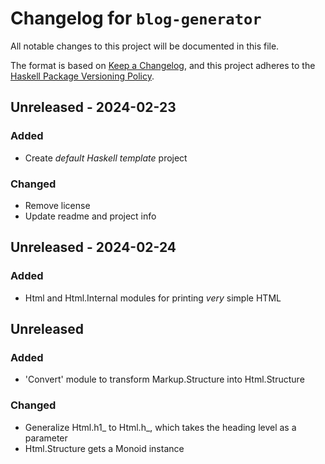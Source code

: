 # Changelog for `blog-generator`

All notable changes to this project will be documented in this file.

The format is based on [Keep a Changelog](https://keepachangelog.com/en/1.0.0/),
and this project adheres to the
[Haskell Package Versioning Policy](https://pvp.haskell.org/).

## Unreleased - 2024-02-23

### Added

- Create *default Haskell template* project

### Changed

- Remove license
- Update readme and project info

## Unreleased - 2024-02-24

### Added

- Html and Html.Internal modules for printing *very* simple HTML

## Unreleased

### Added

- 'Convert' module to transform Markup.Structure into Html.Structure

### Changed

- Generalize Html.h1_ to Html.h_, which takes the heading level as a parameter
- Html.Structure gets a Monoid instance
